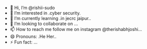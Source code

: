 - 👋 Hi, I’m @rishii-sudo
- 👀 I’m interested in .cyber security.
- 🌱 I’m currently learning .in jecrc jaipur..
- 💞️ I’m looking to collaborate on ...
- 📫 How to reach me  follow me on instagram @therishabhjoshi...
- 😄 Pronouns: .He Her..
- ⚡ Fun fact: ...

<!---
rishii-sudo/rishii-sudo is a ✨ special ✨ repository because its `README.md` (this file) appears on your GitHub profile.
You can click the Preview link to take a look at your changes.
--->
